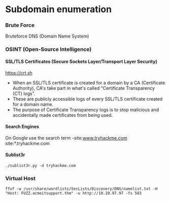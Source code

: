 # Subdomain enumeration

### Brute Force

Bruteforce DNS (Domain Name System)

### OSINT (Open-Source Intelligence)

#### SSL/TLS Certificates (Secure Sockets Layer/Transport Layer Security)

https://crt.sh

* When an SSL/TLS certificate is created for a domain by a CA (Certificate Authority), CA's take part in what's called "Certificate Transparency (CT) logs".
* These are publicly accessible logs of every SSL/TLS certificate created for a domain name.
* The purpose of Certificate Transparency logs is to stop malicious and accidentally made certificates from being used.

#### Search Engines

On Google use the search term -site:www.tryhackme.com site:\*.tryhackme.com

#### Sublist3r

`./sublist3r.py -d tryhackme.com`

### Virtual Host

`ffuf -w /usr/share/wordlists/SecLists/Discovery/DNS/namelist.txt -H "Host: FUZZ.acmeitsupport.thm" -u http://10.10.97.97 -fs 503`
